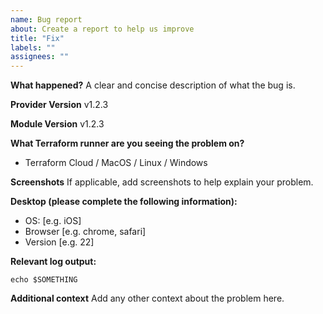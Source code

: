 ```yaml
---
name: Bug report
about: Create a report to help us improve
title: "Fix"
labels: ""
assignees: ""
---
```


**What happened?**
A clear and concise description of what the bug is.

**Provider Version**
v1.2.3

**Module Version**
v1.2.3

**What Terraform runner are you seeing the problem on?**

- Terraform Cloud / MacOS / Linux / Windows

**Screenshots**
If applicable, add screenshots to help explain your problem.

**Desktop (please complete the following information):**

- OS: [e.g. iOS]
- Browser [e.g. chrome, safari]
- Version [e.g. 22]

**Relevant log output:**

```
echo $SOMETHING
```

**Additional context**
Add any other context about the problem here.
